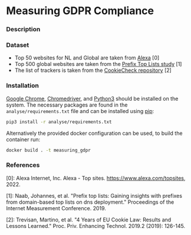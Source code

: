 # Measuring GDPR Compliance

### Description


### Dataset
- Top 50 websites for NL and Global are taken from [Alexa](https://www.alexa.com/topsites) \[0\]
- Top 500 global websites are taken from the [Prefix Top Lists study](https://prefixtoplists.net.in.tum.de/) \[1\]
- The list of trackers is taken from the [CookieCheck repository](https://github.com/CookieChecker/CookieCheckSourceCode) \[2\]

### Installation
[Google Chrome](https://www.google.com/chrome/), [Chromedriver](https://chromedriver.chromium.org/), and [Python3](https://www.python.org/) should be installed on the system. The necessary packages are found in the `analyse/requirements.txt` file and can be installed using [pip](https://github.com/pypa/pip):
```bash
pip3 install -r analyse/requirements.txt
```

Alternatively the provided docker configuration can be used, to build the container run:
```bash
docker build . -t measuring_gdpr
```

### References
\[0\]: Alexa Internet, Inc. Alexa - Top sites. https://www.alexa.com/topsites, 2022.

\[1\]: Naab, Johannes, et al. "Prefix top lists: Gaining insights with prefixes from domain-based top lists on dns deployment." Proceedings of the Internet Measurement Conference. 2019.

\[2\]: Trevisan, Martino, et al. "4 Years of EU Cookie Law: Results and Lessons Learned." Proc. Priv. Enhancing Technol. 2019.2 (2019): 126-145.